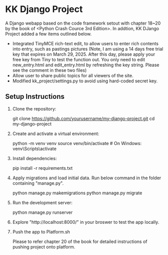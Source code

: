 
# KK Django Project
A Django webapp based on the code framework setout with chapter 18~20 by the book of <Python Crash Cource 3rd Edition>. In addtion, KK DJango Project added a few items outlined below.
 
 * Integrated TinyMCE rich-text edit, to allow users to enter rich contents into entry, such as pastings pictures 
    (Note, I am using a 14 days free trial key that expires on March 29, 2025. After this day, please apply your free key from Tiny to test the function out. You only need to edit new_entry.html and edit_entry.html by refreshing the key string. Please see the comment in these two files)
 * Allow user to share public topics for all viewers of the site.
 * Modified kk_project/settings.py to avoid using hard-coded secret key. 



## Setup Instructions
1. Clone the repository:

   git clone https://github.com/yourusername/my-django-project.git
   cd my-django-project

2. Create and activate a virtual environment:

   python -m venv venv
   source venv/bin/activate  # On Windows: venv\Scripts\activate

3. Install dependencies:

   pip install -r requirements.txt


4. Apply migrations and load initial data. Run below command in the folder containing "manage.py".

   python manage.py makemigrations
   python manage.py migrate


6. Run the development server:

   python manage.py runserver

7. Explore "http://localhost:8000/" in your broswer to test the app locally.

8. Push the app to Platform.sh 
   
   Please to refer chapter 20 of the book for detailed instructions of pushing project onto platform. 
